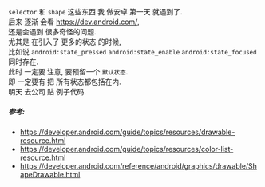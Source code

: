 `selector` 和 `shape` 这些东西 我 做安卓 第一天 就遇到了.  
后来 逐渐 会看 https://dev.android.com/,  
还是会遇到 很多奇怪的问题.  
尤其是 在引入了 更多的状态 的时候,  
比如说 `android:state_pressed` `android:state_enable` `android:state_focused` 同时存在.  
此时 一定要 注意, 要预留一个 `默认状态`.  
即 一定要有 把 所有状态都包括在内.  
明天 去公司 贴 例子代码.

##### 参考:  
- https://developer.android.com/guide/topics/resources/drawable-resource.html
- https://developer.android.com/guide/topics/resources/color-list-resource.html
- https://developer.android.com/reference/android/graphics/drawable/ShapeDrawable.html
